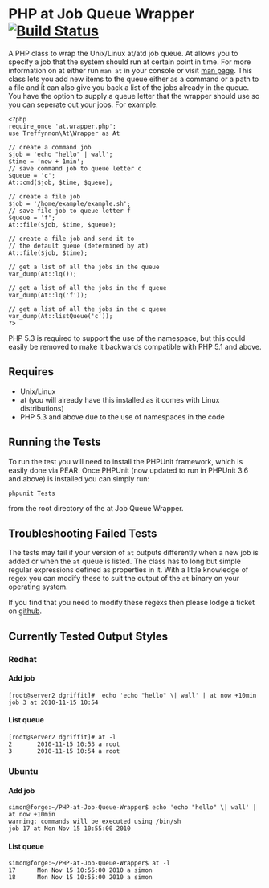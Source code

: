 PHP at Job Queue Wrapper  [![Build Status](https://secure.travis-ci.org/treffynnon/PHP-at-Job-Queue-Wrapper.png)](http://travis-ci.org/treffynnon/PHP-at-Job-Queue-Wrapper)
======
A PHP class to wrap the Unix/Linux at/atd job queue. At allows you to specify a job that the system should run at certain point in time. For more information on at either run `man at` in your console or visit [man page](http://unixhelp.ed.ac.uk/CGI/man-cgi?at "at Man page on Edinburgh University servers"). This class lets you add new items to the queue either as a command or a path to a file and it can also give you back a list of the jobs already in the queue. You have the option to supply a queue letter that the wrapper should use so you can seperate out your jobs. For example:

	<?php
	require_once 'at.wrapper.php';
	use Treffynnon\At\Wrapper as At
	
	// create a command job
	$job = 'echo "hello" | wall';
	$time = 'now + 1min';
	// save command job to queue letter c
	$queue = 'c';
	At::cmd($job, $time, $queue);
	
	// create a file job
	$job = '/home/example/example.sh';
	// save file job to queue letter f
	$queue = 'f';
	At::file($job, $time, $queue);
	
	// create a file job and send it to
	// the default queue (determined by at)
	At::file($job, $time);
	
	// get a list of all the jobs in the queue
	var_dump(At::lq());
	
	// get a list of all the jobs in the f queue
	var_dump(At::lq('f'));
	
	// get a list of all the jobs in the c queue
	var_dump(At::listQueue('c'));
	?>

PHP 5.3 is required to support the use of the namespace, but this could easily be removed to make it backwards compatible with PHP 5.1 and above.


Requires
--------

* Unix/Linux
* at (you will already have this installed as it comes with Linux distributions)
* PHP 5.3 and above due to the use of namespaces in the code


Running the Tests
------------------

To run the test you will need to install the PHPUnit framework, which is easily done via PEAR. Once PHPUnit (now updated to run in PHPUnit 3.6 and above) is installed you can simply run:

    phpunit Tests

from the root directory of the at Job Queue Wrapper.


Troubleshooting Failed Tests
-----------------------------

The tests may fail if your version of `at` outputs differently when a new job is added or when the `at` queue is listed. The class has to long but simple regular expressions defined as properties in it. With a little knowledge of regex you can modify these to suit the output of the `at` binary on your operating system.

If you find that you need to modify these regexs then please lodge a ticket on [github][1].


Currently Tested Output Styles
-----------------------------

### Redhat

#### Add job

    [root@server2 dgriffit]#  echo 'echo "hello" \| wall' | at now +10min
    job 3 at 2010-11-15 10:54


#### List queue

    [root@server2 dgriffit]# at -l
    2       2010-11-15 10:53 a root
    3       2010-11-15 10:54 a root


### Ubuntu

#### Add job

    simon@forge:~/PHP-at-Job-Queue-Wrapper$ echo 'echo "hello" \| wall' | at now +10min
    warning: commands will be executed using /bin/sh
    job 17 at Mon Nov 15 10:55:00 2010


#### List queue

    simon@forge:~/PHP-at-Job-Queue-Wrapper$ at -l
    17      Mon Nov 15 10:55:00 2010 a simon
    18      Mon Nov 15 10:55:00 2010 a simon


  [1]: https://github.com/treffynnon/PHP-at-Job-Queue-Wrapper/issues "PHP at Queue Wrapper - GitHub Issues Page"
